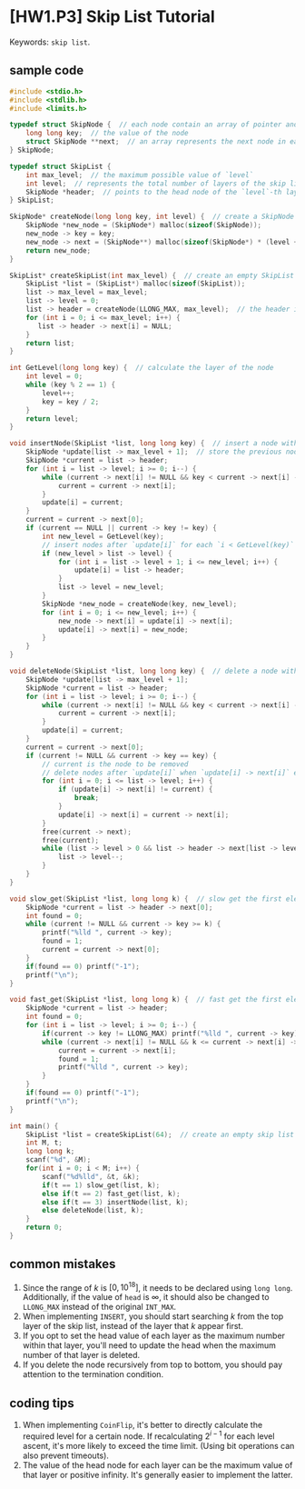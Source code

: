 # [HW1.P3] Skip List Tutorial
Keywords: `skip list`.

## sample code
```c
#include <stdio.h>
#include <stdlib.h>
#include <limits.h>

typedef struct SkipNode {  // each node contain an array of pointer and key value
    long long key;  // the value of the node
    struct SkipNode **next;  // an array represents the next node in each layer
} SkipNode;

typedef struct SkipList {
    int max_level;  // the maximum possible value of `level`
    int level;  // represents the total number of layers of the skip list
    SkipNode *header;  // points to the head node of the `level`-th layer
} SkipList;

SkipNode* createNode(long long key, int level) {  // create a SkipNode with key and level
    SkipNode *new_node = (SkipNode*) malloc(sizeof(SkipNode));
    new_node -> key = key;
    new_node -> next = (SkipNode**) malloc(sizeof(SkipNode*) * (level + 1));
    return new_node;
}

SkipList* createSkipList(int max_level) {  // create an empty SkipList with its max level
    SkipList *list = (SkipList*) malloc(sizeof(SkipList));
    list -> max_level = max_level;
    list -> level = 0;
    list -> header = createNode(LLONG_MAX, max_level);  // the header is the node with key value = LLONG_MAX, which means the header won't disappear
    for (int i = 0; i <= max_level; i++) {
       list -> header -> next[i] = NULL; 
    }
    return list;
}

int GetLevel(long long key) {  // calculate the layer of the node
    int level = 0;
    while (key % 2 == 1) {
        level++;
        key = key / 2;
    }
    return level;
}

void insertNode(SkipList *list, long long key) {  // insert a node with key into skip list
    SkipNode *update[list -> max_level + 1];  // store the previous node in each layer
    SkipNode *current = list -> header;
    for (int i = list -> level; i >= 0; i--) {
        while (current -> next[i] != NULL && key < current -> next[i] -> key) {
            current = current -> next[i];
        }
        update[i] = current;
    }
    current = current -> next[0];
    if (current == NULL || current -> key != key) {
        int new_level = GetLevel(key);
        // insert nodes after `update[i]` for each `i < GetLevel(key)`
        if (new_level > list -> level) {
            for (int i = list -> level + 1; i <= new_level; i++) {
                update[i] = list -> header;
            }
            list -> level = new_level;
        }
        SkipNode *new_node = createNode(key, new_level);
        for (int i = 0; i <= new_level; i++) {
            new_node -> next[i] = update[i] -> next[i];
            update[i] -> next[i] = new_node;
        }
    }
}

void deleteNode(SkipList *list, long long key) {  // delete a node with key from skip list
    SkipNode *update[list -> max_level + 1];
    SkipNode *current = list -> header;
    for (int i = list -> level; i >= 0; i--) {
        while (current -> next[i] != NULL && key < current -> next[i] -> key) {
            current = current -> next[i];
        }
        update[i] = current;
    }
    current = current -> next[0];
    if (current != NULL && current -> key == key) {
        // current is the node to be removed
        // delete nodes after `update[i]` when `update[i] -> next[i]` equals to `current` 
        for (int i = 0; i <= list -> level; i++) {
            if (update[i] -> next[i] != current) {
                break;
            }
            update[i] -> next[i] = current -> next[i];
        }
        free(current -> next);
        free(current);
        while (list -> level > 0 && list -> header -> next[list -> level] == NULL) {
            list -> level--;
        }
    }
}

void slow_get(SkipList *list, long long k) {  // slow get the first element >= k
    SkipNode *current = list -> header -> next[0];
    int found = 0;
    while (current != NULL && current -> key >= k) {
        printf("%lld ", current -> key);
        found = 1;
        current = current -> next[0];
    }
    if(found == 0) printf("-1");
    printf("\n");
}

void fast_get(SkipList *list, long long k) {  // fast get the first element >= k
    SkipNode *current = list -> header;
    int found = 0;
    for (int i = list -> level; i >= 0; i--) {
        if(current -> key != LLONG_MAX) printf("%lld ", current -> key);
        while (current -> next[i] != NULL && k <= current -> next[i] -> key) {
            current = current -> next[i];
            found = 1;
            printf("%lld ", current -> key);
        }
    }
    if(found == 0) printf("-1");
    printf("\n");
}

int main() {
    SkipList *list = createSkipList(64);  // create an empty skip list with max layer = 64
    int M, t;
    long long k;
    scanf("%d", &M);
    for(int i = 0; i < M; i++) {
        scanf("%d%lld", &t, &k);
        if(t == 1) slow_get(list, k);
        else if(t == 2) fast_get(list, k);
        else if(t == 3) insertNode(list, k);
        else deleteNode(list, k);
    }
    return 0;
}
```

## common mistakes
1. Since the range of $k$ is $[0, 10^{18}]$, it needs to be declared using `long long`. Additionally, if the value of `head` is $\infty$, it should also be changed to `LLONG_MAX` instead of the original `INT_MAX`.
2. When implementing `INSERT`, you should start searching $k$ from the top layer of the skip list, instead of the layer that $k$ appear first. 
3. If you opt to set the head value of each layer as the maximum number within that layer, you'll need to update the head when the maximum number of that layer is deleted.
4. If you delete the node recursively from top to bottom, you should pay attention to the termination condition. 

## coding tips
1. When implementing `CoinFlip`, it's better to directly calculate the required level for a certain node. If recalculating $2^{i-1}$ for each level ascent, it's more likely to exceed the time limit. (Using bit operations can also prevent timeouts).
2. The value of the head node for each layer can be the maximum value of that layer or positive infinity. It's generally easier to implement the latter.
